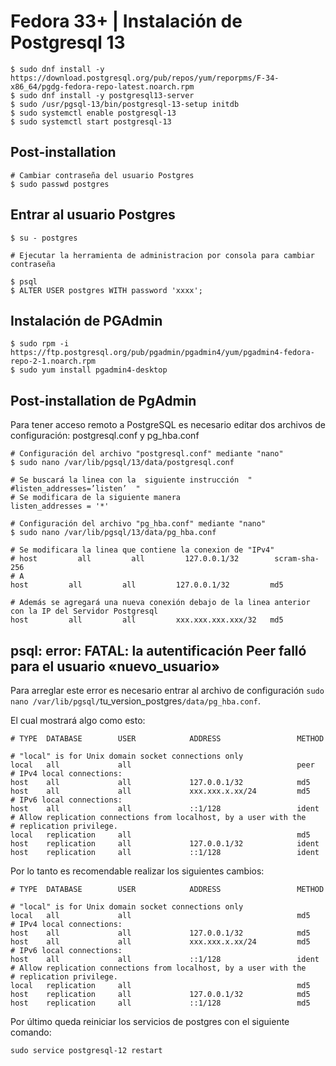 # Fedora 33+ | Instalación de Postgresql 13

```
$ sudo dnf install -y https://download.postgresql.org/pub/repos/yum/reporpms/F-34-x86_64/pgdg-fedora-repo-latest.noarch.rpm
$ sudo dnf install -y postgresql13-server
$ sudo /usr/pgsql-13/bin/postgresql-13-setup initdb
$ sudo systemctl enable postgresql-13
$ sudo systemctl start postgresql-13
```

## Post-installation

```
# Cambiar contraseña del usuario Postgres
$ sudo passwd postgres
```

## Entrar al usuario Postgres

```
$ su - postgres

# Ejecutar la herramienta de administracion por consola para cambiar contraseña

$ psql
$ ALTER USER postgres WITH password 'xxxx';
```


## Instalación de PGAdmin

```
$ sudo rpm -i https://ftp.postgresql.org/pub/pgadmin/pgadmin4/yum/pgadmin4-fedora-repo-2-1.noarch.rpm
$ sudo yum install pgadmin4-desktop
```

## Post-installation de PgAdmin

Para tener acceso remoto a PostgreSQL es necesario editar dos archivos de configuración: postgresql.conf y pg_hba.conf

```
# Configuración del archivo "postgresql.conf" mediante "nano"
$ sudo nano /var/lib/pgsql/13/data/postgresql.conf

# Se buscará la linea con la  siguiente instrucción  "  #listen_addresses=’listen’  "
# Se modificara de la siguiente manera
listen_addresses = '*'

# Configuración del archivo "pg_hba.conf" mediante "nano"
$ sudo nano /var/lib/pgsql/13/data/pg_hba.conf

# Se modificara la linea que contiene la conexion de "IPv4"
# host         all         all         127.0.0.1/32        scram-sha-256 
# A 
host         all         all         127.0.0.1/32         md5

# Además se agregará una nueva conexión debajo de la linea anterior con la IP del Servidor Postgresql
host         all         all         xxx.xxx.xxx.xxx/32   md5
```
## psql: error: FATAL:  la autentificación Peer falló para el usuario «nuevo_usuario»

Para arreglar este error es necesario entrar al archivo de configuración `sudo nano /var/lib/pgsql/`tu_version_postgres`/data/pg_hba.conf`.

El cual mostrará algo como esto:
```
# TYPE  DATABASE        USER            ADDRESS                 METHOD

# "local" is for Unix domain socket connections only
local   all             all                                     peer
# IPv4 local connections:
host    all             all             127.0.0.1/32            md5
host    all             all             xxx.xxx.x.xx/24         md5
# IPv6 local connections:
host    all             all             ::1/128                 ident
# Allow replication connections from localhost, by a user with the
# replication privilege.
local   replication     all                                     md5
host    replication     all             127.0.0.1/32            ident
host    replication     all             ::1/128                 ident
```
Por lo tanto es recomendable realizar los siguientes cambios:
```
# TYPE  DATABASE        USER            ADDRESS                 METHOD

# "local" is for Unix domain socket connections only
local   all             all                                     md5
# IPv4 local connections:
host    all             all             127.0.0.1/32            md5
host    all             all             xxx.xxx.x.xx/24         md5
# IPv6 local connections:
host    all             all             ::1/128                 ident
# Allow replication connections from localhost, by a user with the
# replication privilege.
local   replication     all                                     md5
host    replication     all             127.0.0.1/32            md5
host    replication     all             ::1/128                 md5
```
Por último queda reiniciar los servicios de postgres con el siguiente comando:
```
sudo service postgresql-12 restart
```
